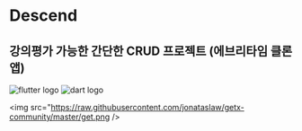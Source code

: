 # Descend
## 강의평가 가능한 간단한 CRUD 프로젝트 (에브리타임 클론앱)

                        
                        
                        
                        
                        
      
      
![flutter logo](https://img.shields.io/badge/flutter-02569B?style=flat&logo=flutter)
![dart logo](https://img.shields.io/badge/Dart-0175C2?style=flat&logo=dart)

            
            
            
            
                        
                        
                        
<img src="https://raw.githubusercontent.com/jonataslaw/getx-community/master/get.png />
